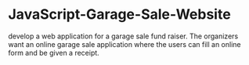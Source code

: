# JavaScript-Garage-Sale-Website
develop a web application for a garage sale fund raiser. The organizers want an online garage sale application where the users can fill an online form  and be given a receipt.
